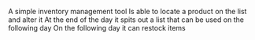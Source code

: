A simple inventory management tool
Is able to locate a product on the list and alter it
At the end of the day it spits out a list that can be used on the following day
On the following day it can restock items
